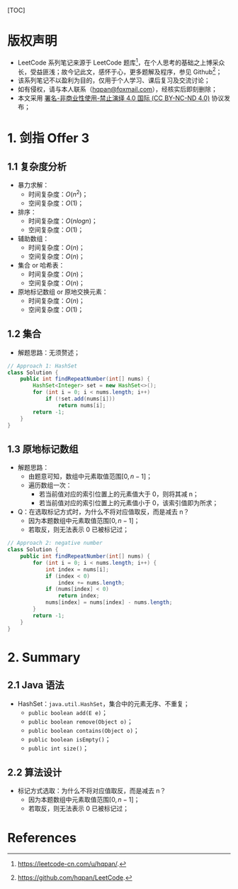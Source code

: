 [TOC]

# 版权声明
- LeetCode 系列笔记来源于 LeetCode 题库[^1]，在个人思考的基础之上博采众长，受益匪浅；故今记此文，感怀于心，更多题解及程序，参见 Github[^2]；
- 该系列笔记不以盈利为目的，仅用于个人学习、课后复习及交流讨论；
- 如有侵权，请与本人联系（hqpan@foxmail.com），经核实后即刻删除；
- 本文采用 [署名-非商业性使用-禁止演绎 4.0 国际 (CC BY-NC-ND 4.0)](https://creativecommons.org/licenses/by-nc-nd/4.0/deed.zh) 协议发布；


# 1. 剑指 Offer 3
## 1.1 复杂度分析
- 暴力求解：
  - 时间复杂度：$O(n^2)$；
  - 空间复杂度：$O(1)$；
- 排序：
  - 时间复杂度：$O(nlogn)$；
  - 空间复杂度：$O(1)$；
- 辅助数组：
  - 时间复杂度：$O(n)$；
  - 空间复杂度：$O(n)$；
- 集合 or 哈希表：
  - 时间复杂度：$O(n)$；
  - 空间复杂度：$O(n)$；
- 原地标记数组 or 原地交换元素：
  - 时间复杂度：$O(n)$；
  - 空间复杂度：$O(1)$；

## 1.2 集合
- 解题思路：无须赘述；

```java
// Approach 1: HashSet
class Solution {
    public int findRepeatNumber(int[] nums) {
        HashSet<Integer> set = new HashSet<>();
        for (int i = 0; i < nums.length; i++)
            if (!set.add(nums[i]))
                return nums[i];
        return -1;
    }
}
```

## 1.3 原地标记数组

- 解题思路：
  - 由题意可知，数组中元素取值范围$[0,n-1]$；
  - 遍历数组一次：
    - 若当前值对应的索引位置上的元素值大于 0，则将其减 n；
    - 若当前值对应的索引位置上的元素值小于 0，该索引值即为所求；
- Q：在选取标记方式时，为什么不将对应值取反，而是减去 n？
  - 因为本题数组中元素取值范围$[0,n-1]$；
  - 若取反，则无法表示 0 已被标记过；

```java
// Approach 2: negative number
class Solution {
    public int findRepeatNumber(int[] nums) {
        for (int i = 0; i < nums.length; i++) {
            int index = nums[i];
            if (index < 0)
                index += nums.length;
            if (nums[index] < 0)
                return index;
            nums[index] = nums[index] - nums.length;
        }
        return -1;
    }
}
```

# 2. Summary

## 2.1 Java 语法

- HashSet：`java.util.HashSet`，集合中的元素无序、不重复；
  - `public boolean add(E e)`；
  - `public boolean remove(Object o)`；
  - `public boolean contains(Object o)`；
  - `public boolean isEmpty()`；
  - `public int size()`；

## 2.2 算法设计

- 标记方式选取：为什么不将对应值取反，而是减去 n？
  - 因为本题数组中元素取值范围$[0,n-1]$；
  - 若取反，则无法表示 0 已被标记过；

# References

[^1]: https://leetcode-cn.com/u/hqpan/.
[^2]: https://github.com/hqpan/LeetCode.